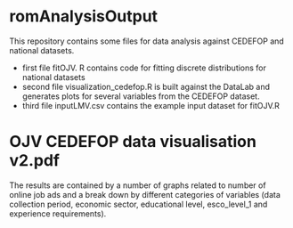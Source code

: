 # romAnalysisOutput
This repository contains some files for data analysis against CEDEFOP and national datasets.
<!---
TODO expand descriptions
---->
- first file fitOJV. R contains code for fitting discrete distributions for national datasets 
- second file visualization_cedefop.R is built against the DataLab and generates plots for several variables from the CEDEFOP dataset.
- third file inputLMV.csv contains the example input dataset for fitOJV.R

# OJV CEDEFOP data visualisation v2.pdf
The results are contained by a number of graphs related to number of online job ads and a break down by different categories of variables (data collection period, economic sector, educational level, esco_level_1 and experience requirements).
